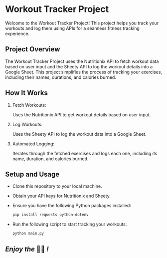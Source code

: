 # Workout Tracker Project

Welcome to the Workout Tracker Project! This project helps you track your workouts and log them using APIs for a seamless fitness tracking experience.

## Project Overview

The Workout Tracker Project uses the Nutritionix API to fetch workout data based on user input and the Sheety API to log the workout details into a Google Sheet. This project simplifies the process of tracking your exercises, including their names, durations, and calories burned.

## How It Works

1. Fetch Workouts:

    Uses the Nutritionix API to get workout details based on user input.


2. Log Workouts:

    Uses the Sheety API to log the workout data into a Google Sheet.


3. Automated Logging:

    Iterates through the fetched exercises and logs each one, including its name, duration, and calories burned.


## Setup and Usage

- Clone this repository to your local machine.

- Obtain your API keys for Nutritionix and Sheety.

- Ensure you have the following Python packages installed:

    ```bash
    pip install requests python-dotenv
    ```

- Run the following script to start tracking your workouts:
    ```bash
    python main.py
    ```

## *Enjoy the* 💪🏻 *!*